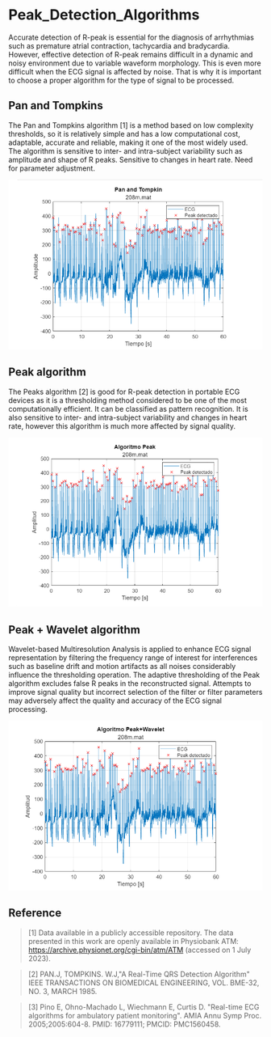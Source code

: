 # Peak_Detection_Algorithms
Accurate detection of R-peak is essential for the diagnosis of arrhythmias such as premature atrial contraction, tachycardia and bradycardia. However, effective detection of R-peak remains difficult in a dynamic and noisy environment due to variable waveform morphology. This is even more difficult when the ECG signal is affected by noise. That is why it is important to choose a proper algorithm for the type of signal to be processed.
## Pan and Tompkins
The Pan and Tompkins algorithm [1] is a method based on low complexity thresholds, so it is relatively simple and has a low computational cost, adaptable, accurate and reliable, making it one of the most widely used. The algorithm is sensitive to inter- and intra-subject variability such as amplitude and shape of R peaks. Sensitive to changes in heart rate. Need for parameter adjustment.

![Alt text](/img/Pan_and_Tompkins.png)
## Peak algorithm
The Peaks algorithm [2] is good for R-peak detection in portable ECG devices as it is a thresholding method considered to be one of the most computationally efficient. It can be classified as pattern recognition. It is also sensitive to inter- and intra-subject variability and changes in heart rate, however this algorithm is much more affected by signal quality.

![Alt text](/img/Peaks.png)
## Peak + Wavelet algorithm
Wavelet-based Multiresolution Analysis is applied to enhance ECG signal representation by filtering the frequency range of interest for interferences such as baseline drift and motion artifacts as all noises considerably influence the thresholding operation. The adaptive thresholding of the Peak algorithm excludes false R peaks in the reconstructed signal. Attempts to improve signal quality but incorrect selection of the filter or filter parameters may adversely affect the quality and accuracy of the ECG signal processing.

![Alt text](/img/PeaksWavelet.png)
## Reference
>[1] Data available in a publicly accessible repository. The data presented in this work are openly available in Physiobank ATM: https://archive.physionet.org/cgi-bin/atm/ATM (accessed on 1 July 2023).

>[2] PAN.J, TOMPKINS. W.J,"A Real-Time QRS Detection Algorithm" IEEE TRANSACTIONS ON BIOMEDICAL ENGINEERING, VOL. BME-32, NO. 3, MARCH 1985.

>[3] Pino E, Ohno-Machado L, Wiechmann E, Curtis D. "Real-time ECG algorithms for ambulatory patient monitoring". AMIA Annu Symp Proc. 2005;2005:604-8. PMID: 16779111; PMCID: PMC1560458.
